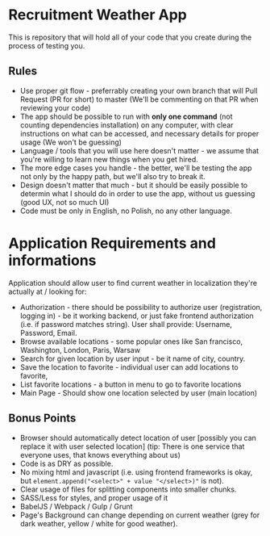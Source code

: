 # Recruitment Weather App

This is repository that will hold all of your code that you create during the process of testing you. 

## Rules

* Use proper git flow - preferrably creating your own branch that will Pull Request (PR for short) to master (We'll be commenting on that PR when reviewing your code)
* The app should be possible to run with **only one command** (not counting dependencies installation) on any computer, with clear instructions on what can be accessed, and necessary details for proper usage (We won't be guessing)
* Language / tools that you will use here doesn't matter - we assume that you're willing to learn new things when you get hired.
* The more edge cases you handle - the better, we'll be testing the app not only by the happy path, but we'll also try to break it.
* Design doesn't matter that much - but it should be easily possible to determin what I should do in order to use the app, without us guessing (good UX, not so much UI)
* Code must be only in English, no Polish, no any other language.

# Application Requirements and informations

Application should allow user to find current weather in localization they're actually at / looking for:

* Authorization - there should be possibility to authorize user (registration, logging in) - be it working backend, or just fake frontend authorization (i.e. if password matches string). User shall provide: Username, Password, Email.
* Browse available locations - some popular ones like San francisco, Washington, London, Paris, Warsaw
* Search for given location by user input - be it name of city, country. 
* Save the location to favorite - individual user can add locations to favorite,
* List favorite locations - a button in menu to go to favorite locations
* Main Page - Should show one location selected by user (main location)

## Bonus Points
* Browser should automatically detect location of user [possibly you can replace it with user selected location] (tip: There is one service that everyone uses, that knows everything about us)
* Code is as DRY as possible.
* No mixing html and javascript (i.e. using frontend frameworks is okay, but `element.append("<select>" + value "</select>)"` is not).
* Clear usage of files for splitting components into smaller chunks.
* SASS/Less for styles, and proper usage of it
* BabelJS / Webpack / Gulp / Grunt
* Page's Background can change depending on current weather (grey for dark weather, yellow / white for good weather).
